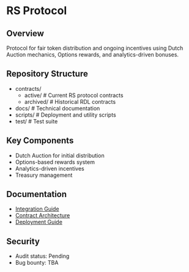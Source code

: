 # RS Protocol

## Overview
Protocol for fair token distribution and ongoing incentives using Dutch Auction mechanics, Options rewards, and analytics-driven bonuses.

## Repository Structure
- contracts/
  - active/     # Current RS protocol contracts
  - archived/   # Historical RDL contracts
- docs/         # Technical documentation
- scripts/      # Deployment and utility scripts
- test/         # Test suite

## Key Components
- Dutch Auction for initial distribution
- Options-based rewards system
- Analytics-driven incentives
- Treasury management

## Documentation
- [Integration Guide](docs/INTEGRATION.md)
- [Contract Architecture](docs/ARCHITECTURE.md)
- [Deployment Guide](docs/DEPLOYMENT.md)

## Security
- Audit status: Pending
- Bug bounty: TBA
